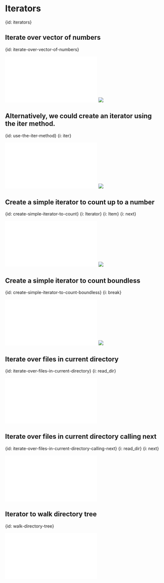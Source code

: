 # Iterators
{id: iterators}

## Iterate over vector of numbers
{id: iterate-over-vector-of-numbers}

![](examples/iterators/iterator_over_vector_of_numbers.rs)
![](examples/iterators/iterator_over_vector_of_numbers.out)


## Alternatively, we could create an iterator using the iter method.
{id: use-the-iter-method}
{i: iter}

![](examples/iterators/iterator_over_vector_of_numbers_using_iter.rs)
![](examples/iterators/iterator_over_vector_of_numbers_using_iter.out)


## Create a simple iterator to count up to a number
{id: create-simple-iterator-to-count}
{i: Iterator}
{i: Item}
{i: next}


![](examples/iterators/iterator_limited_counter.rs)
![](examples/iterators/iterator_limited_counter.out)

## Create a simple iterator to count boundless
{id: create-simple-iterator-to-count-boundless}
{i: break}

![](examples/iterators/iterator_unlimited_counter.rs)
![](examples/iterators/iterator_unlimited_counter.out)


## Iterate over files in current directory
{id: iterate-over-files-in-current-directory}
{i: read_dir}

![](examples/iterators/list_dir.rs)

## Iterate over files in current directory calling next
{id: iterate-over-files-in-current-directory-calling-next}
{i: read_dir}
{i: next}

![](examples/iterators/list_dir_manually.rs)

## Iterator to walk directory tree
{id: walk-directory-tree}

![](examples/iterators/walk_directory_tree_retur_strings.rs)

